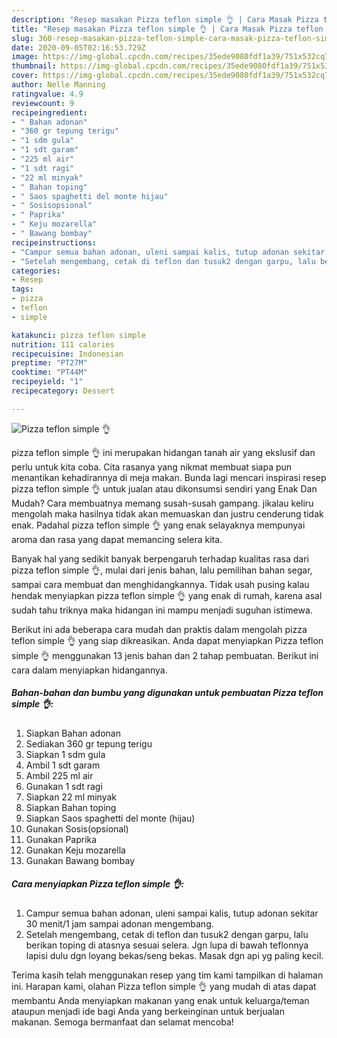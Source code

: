 ```yaml
---
description: "Resep masakan Pizza teflon simple 👌 | Cara Masak Pizza teflon simple 👌 Yang Bisa Manjain Lidah"
title: "Resep masakan Pizza teflon simple 👌 | Cara Masak Pizza teflon simple 👌 Yang Bisa Manjain Lidah"
slug: 360-resep-masakan-pizza-teflon-simple-cara-masak-pizza-teflon-simple-yang-bisa-manjain-lidah
date: 2020-09-05T02:16:53.729Z
image: https://img-global.cpcdn.com/recipes/35ede9080fdf1a39/751x532cq70/pizza-teflon-simple-👌-foto-resep-utama.jpg
thumbnail: https://img-global.cpcdn.com/recipes/35ede9080fdf1a39/751x532cq70/pizza-teflon-simple-👌-foto-resep-utama.jpg
cover: https://img-global.cpcdn.com/recipes/35ede9080fdf1a39/751x532cq70/pizza-teflon-simple-👌-foto-resep-utama.jpg
author: Nelle Manning
ratingvalue: 4.9
reviewcount: 9
recipeingredient:
- " Bahan adonan"
- "360 gr tepung terigu"
- "1 sdm gula"
- "1 sdt garam"
- "225 ml air"
- "1 sdt ragi"
- "22 ml minyak"
- " Bahan toping"
- " Saos spaghetti del monte hijau"
- " Sosisopsional"
- " Paprika"
- " Keju mozarella"
- " Bawang bombay"
recipeinstructions:
- "Campur semua bahan adonan, uleni sampai kalis, tutup adonan sekitar 30 menit/1 jam sampai adonan mengembang."
- "Setelah mengembang, cetak di teflon dan tusuk2 dengan garpu, lalu berikan toping di atasnya sesuai selera. Jgn lupa di bawah teflonnya lapisi dulu dgn loyang bekas/seng bekas. Masak dgn api yg paling kecil."
categories:
- Resep
tags:
- pizza
- teflon
- simple

katakunci: pizza teflon simple 
nutrition: 111 calories
recipecuisine: Indonesian
preptime: "PT27M"
cooktime: "PT44M"
recipeyield: "1"
recipecategory: Dessert

---
```



![Pizza teflon simple 👌](https://img-global.cpcdn.com/recipes/35ede9080fdf1a39/751x532cq70/pizza-teflon-simple-👌-foto-resep-utama.jpg)


pizza teflon simple 👌 ini merupakan hidangan tanah air yang ekslusif dan perlu untuk kita coba. Cita rasanya yang nikmat membuat siapa pun menantikan kehadirannya di meja makan.
Bunda lagi mencari inspirasi resep pizza teflon simple 👌 untuk jualan atau dikonsumsi sendiri yang Enak Dan Mudah? Cara membuatnya memang susah-susah gampang. jikalau keliru mengolah maka hasilnya tidak akan memuaskan dan justru cenderung tidak enak. Padahal pizza teflon simple 👌 yang enak selayaknya mempunyai aroma dan rasa yang dapat memancing selera kita.

Banyak hal yang sedikit banyak berpengaruh terhadap kualitas rasa dari pizza teflon simple 👌, mulai dari jenis bahan, lalu pemilihan bahan segar, sampai cara membuat dan menghidangkannya. Tidak usah pusing kalau hendak menyiapkan pizza teflon simple 👌 yang enak di rumah, karena asal sudah tahu triknya maka hidangan ini mampu menjadi suguhan istimewa.




Berikut ini ada beberapa cara mudah dan praktis dalam mengolah pizza teflon simple 👌 yang siap dikreasikan. Anda dapat menyiapkan Pizza teflon simple 👌 menggunakan 13 jenis bahan dan 2 tahap pembuatan. Berikut ini cara dalam menyiapkan hidangannya.

<!--inarticleads1-->

##### Bahan-bahan dan bumbu yang digunakan untuk pembuatan Pizza teflon simple 👌:

1. Siapkan  Bahan adonan
1. Sediakan 360 gr tepung terigu
1. Siapkan 1 sdm gula
1. Ambil 1 sdt garam
1. Ambil 225 ml air
1. Gunakan 1 sdt ragi
1. Siapkan 22 ml minyak
1. Siapkan  Bahan toping
1. Siapkan  Saos spaghetti del monte (hijau)
1. Gunakan  Sosis(opsional)
1. Gunakan  Paprika
1. Gunakan  Keju mozarella
1. Gunakan  Bawang bombay




<!--inarticleads2-->

##### Cara menyiapkan Pizza teflon simple 👌:

1. Campur semua bahan adonan, uleni sampai kalis, tutup adonan sekitar 30 menit/1 jam sampai adonan mengembang.
1. Setelah mengembang, cetak di teflon dan tusuk2 dengan garpu, lalu berikan toping di atasnya sesuai selera. Jgn lupa di bawah teflonnya lapisi dulu dgn loyang bekas/seng bekas. Masak dgn api yg paling kecil.




Terima kasih telah menggunakan resep yang tim kami tampilkan di halaman ini. Harapan kami, olahan Pizza teflon simple 👌 yang mudah di atas dapat membantu Anda menyiapkan makanan yang enak untuk keluarga/teman ataupun menjadi ide bagi Anda yang berkeinginan untuk berjualan makanan. Semoga bermanfaat dan selamat mencoba!
